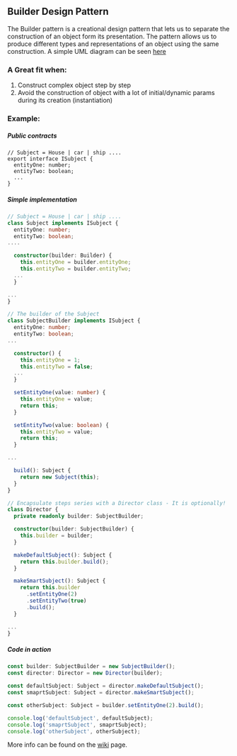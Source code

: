 ## Builder Design Pattern

The Builder pattern is a creational design pattern that lets us to separate the construction of an object form its
presentation. The pattern allows us to produce different types and representations of an object using the same
construction. A simple UML diagram can be seen [here](https://shorturl.at/cfhsO)

### A Great fit when:

1. Construct complex object step by step
2. Avoid the construction of object with a lot of initial/dynamic params during its creation (instantiation)

### Example:

##### Public contracts

```TS
// Subject = House | car | ship ....
export interface ISubject {
  entityOne: number;
  entityTwo: boolean;
  ...
}
```

##### Simple implementation

```ts
// Subject = House | car | ship ....
class Subject implements ISubject {
  entityOne: number;
  entityTwo: boolean;
....

  constructor(builder: Builder) {
    this.entityOne = builder.entityOne;
    this.entityTwo = builder.entityTwo;
  ...
  }

...
}

// The builder of the Subject
class SubjectBuilder implements ISubject {
  entityOne: number;
  entityTwo: boolean;
...

  constructor() {
    this.entityOne = 1;
    this.entityTwo = false;
  ...
  }

  setEntityOne(value: number) {
    this.entityOne = value;
    return this;
  }

  setEntityTwo(value: boolean) {
    this.entityTwo = value;
    return this;
  }

...

  build(): Subject {
    return new Subject(this);
  }
}

// Encapsulate steps series with a Director class - It is optionally!
class Director {
  private readonly builder: SubjectBuilder;

  constructor(builder: SubjectBuilder) {
    this.builder = builder;
  }

  makeDefaultSubject(): Subject {
    return this.builder.build();
  }

  makeSmartSubject(): Subject {
    return this.builder
      .setEntityOne(2)
      .setEntityTwo(true)
      .build();
  }

...
}
```

##### Code in action

```ts
const builder: SubjectBuilder = new SubjectBuilder();
const director: Director = new Director(builder);

const defaultSubject: Subject = director.makeDefaultSubject();
const smaprtSubject: Subject = director.makeSmartSubject();

const otherSubject: Subject = builder.setEntityOne(2).build();

console.log('defaultSubject', defaultSubject);
console.log('smaprtSubject', smaprtSubject);
console.log('otherSubject', otherSubject);
```

More info can be found on the [wiki](https://en.wikipedia.org/wiki/Builder_pattern) page.
